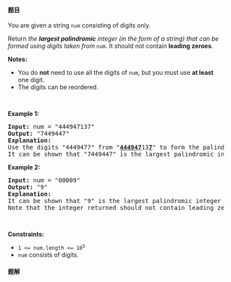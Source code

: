 #### 题目
<p>You are given a string <code>num</code> consisting of digits only.</p>

<p>Return <em>the <strong>largest palindromic</strong> integer (in the form of a string) that can be formed using digits taken from </em><code>num</code>. It should not contain <strong>leading zeroes</strong>.</p>

<p><strong>Notes:</strong></p>

<ul>
	<li>You do <strong>not</strong> need to use all the digits of <code>num</code>, but you must use <strong>at least</strong> one digit.</li>
	<li>The digits can be reordered.</li>
</ul>

<p>&nbsp;</p>
<p><strong class="example">Example 1:</strong></p>

<pre>
<strong>Input:</strong> num = &quot;444947137&quot;
<strong>Output:</strong> &quot;7449447&quot;
<strong>Explanation:</strong> 
Use the digits &quot;4449477&quot; from &quot;<u><strong>44494</strong></u><u><strong>7</strong></u>13<u><strong>7</strong></u>&quot; to form the palindromic integer &quot;7449447&quot;.
It can be shown that &quot;7449447&quot; is the largest palindromic integer that can be formed.
</pre>

<p><strong class="example">Example 2:</strong></p>

<pre>
<strong>Input:</strong> num = &quot;00009&quot;
<strong>Output:</strong> &quot;9&quot;
<strong>Explanation:</strong> 
It can be shown that &quot;9&quot; is the largest palindromic integer that can be formed.
Note that the integer returned should not contain leading zeroes.
</pre>

<p>&nbsp;</p>
<p><strong>Constraints:</strong></p>

<ul>
	<li><code>1 &lt;= num.length &lt;= 10<sup>5</sup></code></li>
	<li><code>num</code> consists of digits.</li>
</ul>


 #### 题解